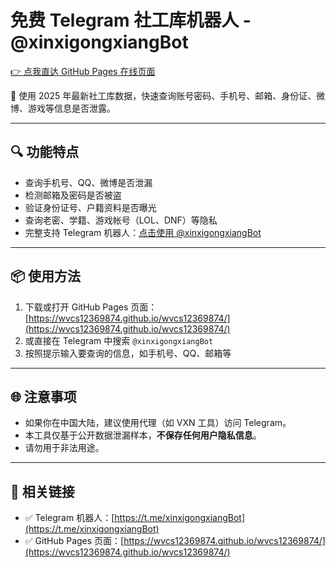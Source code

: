 # 免费 Telegram 社工库机器人 - @xinxigongxiangBot

[👉 点我直达 GitHub Pages 在线页面](https://wvcs12369874.github.io/wvcs12369874/)

🚀 使用 2025 年最新社工库数据，快速查询账号密码、手机号、邮箱、身份证、微博、游戏等信息是否泄露。

---

## 🔍 功能特点

- 查询手机号、QQ、微博是否泄漏
- 检测邮箱及密码是否被盗
- 验证身份证号、户籍资料是否曝光
- 查询老密、学籍、游戏帐号（LOL、DNF）等隐私
- 完整支持 Telegram 机器人：[点击使用 @xinxigongxiangBot](https://t.me/xinxigongxiangBot)

---

## 📦 使用方法

1. 下载或打开 GitHub Pages 页面：[https://wvcs12369874.github.io/wvcs12369874/](https://wvcs12369874.github.io/wvcs12369874/)
2. 或直接在 Telegram 中搜索 `@xinxigongxiangBot`
3. 按照提示输入要查询的信息，如手机号、QQ、邮箱等

---

## 🌐 注意事项

- 如果你在中国大陆，建议使用代理（如 VXN 工具）访问 Telegram。
- 本工具仅基于公开数据泄漏样本，**不保存任何用户隐私信息**。
- 请勿用于非法用途。

---

## 🔗 相关链接

- ✅ Telegram 机器人：[https://t.me/xinxigongxiangBot](https://t.me/xinxigongxiangBot)
- ✅ GitHub Pages 页面：[https://wvcs12369874.github.io/wvcs12369874/](https://wvcs12369874.github.io/wvcs12369874/)
